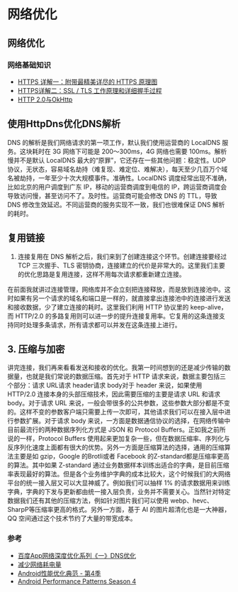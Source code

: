 # 网络优化

## 网络优化

### 网络基础知识

* [HTTPS 详解一：附带最精美详尽的 HTTPS 原理图](https://segmentfault.com/a/1190000021494676)
* [HTTPS详解二：SSL / TLS 工作原理和详细握手过程](https://segmentfault.com/a/1190000021559557)
* [HTTP 2.0与OkHttp](https://juejin.im/post/6844903785232498696)

## 使用HttpDns优化DNS解析

DNS 的解析是我们网络请求的第一项工作，默认我们使用运营商的 LocalDNS 服务。这块耗时在 3G 网络下可能是 200～300ms，4G 网络也需要 100ms。解析慢并不是默认 LocalDNS 最大的“原罪”，它还存在一些其他问题：稳定性。UDP 协议，无状态，容易域名劫持（难复现、难定位、难解决），每天至少几百万个域名被劫持，一年至少十次大规模事件。准确性。LocalDNS 调度经常出现不准确，比如北京的用户调度到广东 IP，移动的运营商调度到电信的 IP，跨运营商调度会导致访问慢，甚至访问不了。及时性。运营商可能会修改 DNS 的 TTL，导致 DNS 修改生效延迟。不同运营商的服务实现不一致，我们也很难保证 DNS 解析的耗时。

## 复用链接

1. 连接复用在 DNS 解析之后，我们来到了创建连接这个环节。创建连接要经过 TCP 三次握手、TLS 密钥协商，连接建立的代价是非常大的。这里我们主要的优化思路是复用连接，这样不用每次请求都重新建立连接。

在前面我就讲过连接管理，网络库并不会立刻把连接释放，而是放到连接池中。这时如果有另一个请求的域名和端口是一样的，就直接拿出连接池中的连接进行发送和接收数据，少了建立连接的耗时。这里我们利用 HTTP 协议里的 keep-alive，而 HTTP/2.0 的多路复用则可以进一步的提升连接复用率。它复用的这条连接支持同时处理多条请求，所有请求都可以并发在这条连接上进行。

## 3. 压缩与加密

讲完连接，我们再来看看发送和接收的优化。我第一时间想到的还是减少传输的数据量，也就是我们常说的数据压缩。首先对于 HTTP 请求来说，数据主要包括三个部分：请求 URL请求 header请求 body对于 header 来说，如果使用 HTTP/2.0 连接本身的头部压缩技术，因此需要压缩的主要是请求 URL 和请求 body。对于请求 URL 来说，一般会带很多的公共参数，这些参数大部分都是不变的。这样不变的参数客户端只需要上传一次即可，其他请求我们可以在接入层中进行参数扩展。对于请求 body 来说，一方面是数据通信协议的选择，在网络传输中目前最流行的两种数据序列化方式是 JSON 和 Protocol Buffers。正如我之前所说的一样，Protocol Buffers 使用起来更加复杂一些，但在数据压缩率、序列化与反序列化速度上面都有很大的优势。另外一方面是压缩算法的选择，通用的压缩算法主要是如 gzip，Google 的Brotli或者 Facebook 的Z-standard都是压缩率更高的算法。其中如果 Z-standard 通过业务数据样本训练出适合的字典，是目前压缩率表现最好的算法。但是各个业务维护字典的成本比较大，这个时候我们的大网络平台的统一接入层又可以大显神威了。例如我们可以抽样 1% 的请求数据用来训练字典，字典的下发与更新都由统一接入层负责，业务并不需要关心。当然针对特定数据我们还有其他的压缩方法，例如针对图片我们可以使用 webp、hevc、SharpP等压缩率更高的格式。另外一方面，基于 AI 的图片超清化也是一大神器，QQ 空间通过这个技术节约了大量的带宽成本。

### 参考

* [百度App网络深度优化系列《一》DNS优化](https://mp.weixin.qq.com/s/iaPtSF-twWz-AN66UJUBDg)
* [减少网络耗电量](https://developer.android.com/topic/performance/power/network)
* [Android性能优化典范 - 第4季](http://hukai.me/android-performance-patterns-season-4/)
* [Android Performance Patterns Season 4](https://www.youtube.com/watch?v=7lxVqqWwTb0&list=PLOU2XLYxmsIKEOXh5TwZEv89aofHzNCiu&index=1)

